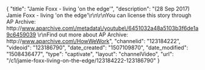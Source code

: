{
    "title": "Jamie Foxx - living 'on the edge'",
    "description": "(28 Sep 2017) Jamie Foxx - living 'on the edge'\r\n\r\nYou can license this story through AP Archive: http:\/\/www.aparchive.com\/metadata\/youtube\/6451032a48a5103b3f6de1a9c6459039 \r\nFind out more about AP Archive: http:\/\/www.aparchive.com\/HowWeWork",
    "channelid": "123184222",
    "videoid": "123186790",
    "date_created": "1507109870",
    "date_modified": "1508436477",
    "type": "captivate",
    "layout": "channelVideo",
    "url": "\/c1\/jamie-foxx-living-on-the-edge\/123184222-123186790"
}